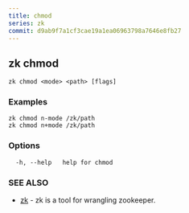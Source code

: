 ```yaml
---
title: chmod
series: zk
commit: d9ab9f7a1cf3cae19a1ea06963798a7646e8fb27
---
```

## zk chmod



```
zk chmod <mode> <path> [flags]
```

### Examples

```
zk chmod n-mode /zk/path
zk chmod n+mode /zk/path
```

### Options

```
  -h, --help   help for chmod
```

### SEE ALSO

* [zk](../)	 - zk is a tool for wrangling zookeeper.

